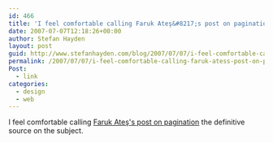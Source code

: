 ```yaml
---
id: 466
title: 'I feel comfortable calling Faruk Ateş&#8217;s post on pagination the definitive source on the subject.'
date: 2007-07-07T12:18:26+00:00
author: Stefan Hayden
layout: post
guid: http://www.stefanhayden.com/blog/2007/07/07/i-feel-comfortable-calling-faruk-atess-post-on-pagination-the-definitive-source-on-the-subject/
permalink: /2007/07/07/i-feel-comfortable-calling-faruk-atess-post-on-pagination-the-definitive-source-on-the-subject/
Post:
  - link
categories:
  - design
  - web
---
```

I feel comfortable calling <a href="http://kurafire.net/log/archive/2007/06/22/pagination-101">Faruk Ateş's post on pagination</a> the definitive source on the subject. 